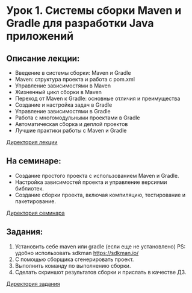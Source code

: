 # Урок 1. Системы сборки Maven и Gradle для разработки Java приложений

## Описание лекции:

- Введение в системы сборки: Maven и Gradle
- Maven: структура проекта и работа с pom.xml
- Управление зависимостями в Maven
- Жизненный цикл сборки в Maven
- Переход от Maven к Gradle: основные отличия и преимущества
- Создание и настройка задач в Gradle
- Управление зависимостями в Gradle
- Работа с многомодульными проектами в Gradle
- Автоматическая сборка и деплой проектов
- Лучшие практики работы с Maven и Gradle

[Директория лекции](https://github.com/MikhailAkulov/Java_Junior/tree/main/src/main/java/ru/gb/examples/Example_1/Lecture)

## На семинаре:

- Создание простого проекта с использованием Maven и Gradle.
- Настройка зависимостей проекта и управление версиями библиотек.
- Создание сборки проекта, включая компиляцию, тестирование и пакетирование.

[Директория семинара](https://github.com/MikhailAkulov/Java_Junior/tree/main/src/main/java/ru/gb/examples/Example_1/Seminar)

## Задания:

1. Установить себе maven или gradle (если еще не установлено) PS: удобно использовать sdkman https://sdkman.io/
2. С помощью сборщика сгенерировать проект.
3. Выполнить команду по выполнению сборки.
4. Сделать скриншот результатов сборки и прислать в качестве ДЗ.

[Директория задания](https://github.com/MikhailAkulov/Java_Junior/blob/main/src/main/java/ru/gb/examples/Example_1/Tasks/Task_2.java)